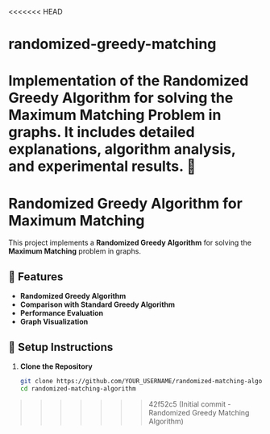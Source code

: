 <<<<<<< HEAD
# randomized-greedy-matching
Implementation of the Randomized Greedy Algorithm for solving the Maximum Matching Problem in graphs. It includes detailed explanations, algorithm analysis, and experimental results. 🚀
=======
# Randomized Greedy Algorithm for Maximum Matching

This project implements a **Randomized Greedy Algorithm** for solving the **Maximum Matching** problem in graphs.

## 🚀 Features
- **Randomized Greedy Algorithm**
- **Comparison with Standard Greedy Algorithm**
- **Performance Evaluation**
- **Graph Visualization**

## 📌 Setup Instructions
1. **Clone the Repository**
   ```sh
   git clone https://github.com/YOUR_USERNAME/randomized-matching-algorithm.git
   cd randomized-matching-algorithm
>>>>>>> 42f52c5 (Initial commit - Randomized Greedy Matching Algorithm)
